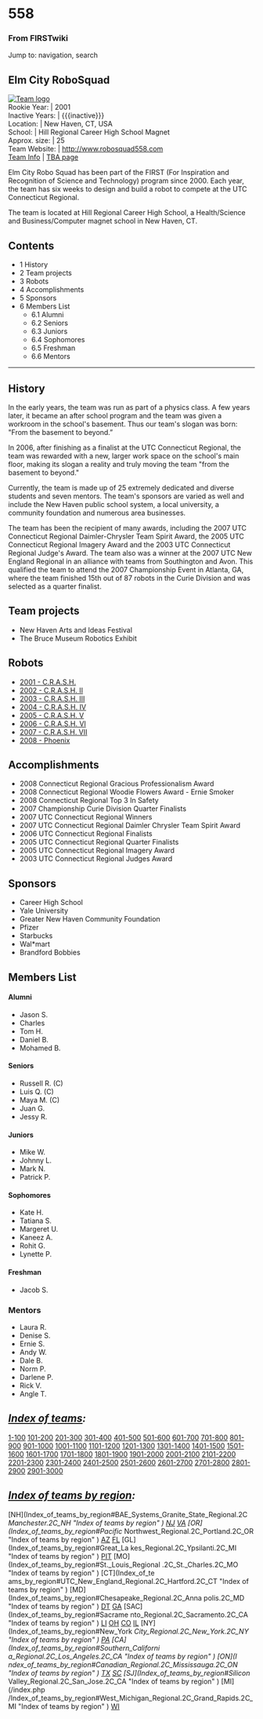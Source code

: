 # 558

### From FIRSTwiki

Jump to: navigation, search

Elm City RoboSquad  
---  
[![Team logo](/media/7/71/Logo2007.gif)](Image:Logo2007.gif "Team
logo" )  
Rookie Year: | 2001  
Inactive Years: | {{{inactive}}}  
Location: | New Haven, CT, USA  
School: | Hill Regional Career High School Magnet  
Approx. size: | 25  
Team Website: | <http://www.robosquad558.com>  
[Team Info](https://my.usfirst.org/myarea/index.lasso?page=teaminfo&team=558
"https://my.usfirst.org/myarea/index.lasso?page=teaminfo&team=558" ) | [TBA
page](http://www.thebluealliance.net/tbatv/team.php?team=558
"http://www.thebluealliance.net/tbatv/team.php?team=558" )  
  
  

Elm City Robo Squad has been part of the FIRST (For Inspiration and
Recognition of Science and Technology) program since 2000. Each year, the team
has six weeks to design and build a robot to compete at the UTC Connecticut
Regional.

The team is located at Hill Regional Career High School, a Health/Science and
Business/Computer magnet school in New Haven, CT.

## Contents

  * 1 History
  * 2 Team projects
  * 3 Robots
  * 4 Accomplishments
  * 5 Sponsors
  * 6 Members List
    * 6.1 Alumni
    * 6.2 Seniors
    * 6.3 Juniors
    * 6.4 Sophomores
    * 6.5 Freshman
    * 6.6 Mentors  
---  
  

## History

In the early years, the team was run as part of a physics class. A few years
later, it became an after school program and the team was given a workroom in
the school's basement. Thus our team's slogan was born: "From the basement to
beyond.”

In 2006, after finishing as a finalist at the UTC Connecticut Regional, the
team was rewarded with a new, larger work space on the school's main floor,
making its slogan a reality and truly moving the team "from the basement to
beyond."

Currently, the team is made up of 25 extremely dedicated and diverse students
and seven mentors. The team's sponsors are varied as well and include the New
Haven public school system, a local university, a community foundation and
numerous area businesses.

The team has been the recipient of many awards, including the 2007 UTC
Connecticut Regional Daimler-Chrysler Team Spirit Award, the 2005 UTC
Connecticut Regional Imagery Award and the 2003 UTC Connecticut Regional
Judge's Award. The team also was a winner at the 2007 UTC New England Regional
in an alliance with teams from Southington and Avon. This qualified the team
to attend the 2007 Championship Event in Atlanta, GA, where the team finished
15th out of 87 robots in the Curie Division and was selected as a quarter
finalist.


## Team projects

  * New Haven Arts and Ideas Festival 
  * The Bruce Museum Robotics Exhibit 


## Robots

  * [2001 - C.R.A.S.H.](/index.php?title=558_in_2001&action=edit "558 in 2001" )
  * [2002 - C.R.A.S.H. II](/index.php?title=558_in_2002&action=edit "558 in 2002" )
  * [2003 - C.R.A.S.H. III](/index.php?title=558_in_2003&action=edit "558 in 2003" )
  * [2004 - C.R.A.S.H. IV](/index.php?title=558_in_2004&action=edit "558 in 2004" )
  * [2005 - C.R.A.S.H. V](/index.php?title=558_in_2005&action=edit "558 in 2005" )
  * [2006 - C.R.A.S.H. VI](/index.php?title=558_in_2006&action=edit "558 in 2006" )
  * [2007 - C.R.A.S.H. VII](/index.php?title=558_in_2007&action=edit "558 in 2007" )
  * [2008 - Phoenix](Phoenix_%28558%29 "Phoenix \(558\)" )


## Accomplishments

  * 2008 Connecticut Regional Gracious Professionalism Award 
  * 2008 Connecticut Regional Woodie Flowers Award - Ernie Smoker 
  * 2008 Connecticut Regional Top 3 In Safety 
  * 2007 Championship Curie Division Quarter Finalists 
  * 2007 UTC Connecticut Regional Winners 
  * 2007 UTC Connecticut Regional Daimler Chrysler Team Spirit Award 
  * 2006 UTC Connecticut Regional Finalists 
  * 2005 UTC Connecticut Regional Quarter Finalists 
  * 2005 UTC Connecticut Regional Imagery Award 
  * 2003 UTC Connecticut Regional Judges Award 


## Sponsors

  * Career High School 
  * Yale University 
  * Greater New Haven Community Foundation 
  * Pfizer 
  * Starbucks 
  * Wal*mart 
  * Brandford Bobbies 


## Members List


#### Alumni

  * Jason S. 
  * Charles 
  * Tom H. 
  * Daniel B. 
  * Mohamed B. 


#### Seniors

  * Russell R. (C) 
  * Luis Q. (C) 
  * Maya M. (C) 
  * Juan G. 
  * Jessy R. 


#### Juniors

  * Mike W. 
  * Johnny L. 
  * Mark N. 
  * Patrick P. 


#### Sophomores

  * Kate H. 
  * Tatiana S. 
  * Margeret U. 
  * Kaneez A. 
  * Rohit G. 
  * Lynette P. 


#### Freshman

  * Jacob S. 


### Mentors

  * Laura R. 
  * Denise S. 
  * Ernie S. 
  * Andy W. 
  * Dale B. 
  * Norm P. 
  * Darlene P. 
  * Rick V. 
  * Angle T. 

  

_[Index of teams](Index_of_teams "Index of teams" ):_  
---  
  
[1-100](Index_of_teams#1-100 "Index of teams" )
[101-200](Index_of_teams#101-200 "Index of teams" )
[201-300](Index_of_teams#201-300 "Index of teams" )
[301-400](Index_of_teams#301-400 "Index of teams" )
[401-500](Index_of_teams#401-500 "Index of teams" )
[501-600](Index_of_teams#501-600 "Index of teams" )
[601-700](Index_of_teams#601-700 "Index of teams" )
[701-800](Index_of_teams#701-800 "Index of teams" )
[801-900](Index_of_teams#801-900 "Index of teams" )
[901-1000](Index_of_teams#901-1000 "Index of teams" )
[1001-1100](Index_of_teams#1001-1100 "Index of teams" )
[1101-1200](Index_of_teams#1101-1200 "Index of teams" )
[1201-1300](Index_of_teams#1201-1300 "Index of teams" )
[1301-1400](Index_of_teams#1301-1400 "Index of teams" )
[1401-1500](Index_of_teams#1401-1500 "Index of teams" )
[1501-1600](Index_of_teams#1501-1600 "Index of teams" )
[1601-1700](Index_of_teams#1601-1700 "Index of teams" )
[1701-1800](Index_of_teams#1701-1800 "Index of teams" )
[1801-1900](Index_of_teams#1801-1900 "Index of teams" )
[1901-2000](Index_of_teams#1901-2000 "Index of teams" )
[2001-2100](Index_of_teams#2001-2100 "Index of teams" )
[2101-2200](Index_of_teams#2101-2200 "Index of teams" )
[2201-2300](Index_of_teams#2201-2300 "Index of teams" )
[2301-2400](Index_of_teams#2301-2400 "Index of teams" )
[2401-2500](Index_of_teams#2401-2500 "Index of teams" )
[2501-2600](Index_of_teams#2501-2600 "Index of teams" )
[2601-2700](Index_of_teams#2601-2700 "Index of teams" )
[2701-2800](Index_of_teams#2701-2800 "Index of teams" )
[2801-2900](Index_of_teams#2801-2900 "Index of teams" )
[2901-3000](Index_of_teams#2901-3000 "Index of teams" )  
  
_[Index of teams by region](Index_of_teams_by_region "Index of
teams by region" ):_  
---  
  
[NH](Index_of_teams_by_region#BAE_Systems_Granite_State_Regional.2C
_Manchester.2C_NH "Index of teams by region" )
[NJ](Index_of_teams_by_region#New_Jersey_Regional.2C_Trenton.2C_NJ
"Index of teams by region" )
[VA](Index_of_teams_by_region#NASA.2FVCU_Regional.2C_Richmond.2C_VA
"Index of teams by region" ) [OR](Index_of_teams_by_region#Pacific_
Northwest_Regional.2C_Portland.2C_OR "Index of teams by region" )
[AZ](Index_of_teams_by_region#Arizona_Regional.2C_Phoenix.2C_AZ
"Index of teams by region" )
[FL](Index_of_teams_by_region#Florida_Regional.2C_Orlando.2C_FL
"Index of teams by region" ) [GL](Index_of_teams_by_region#Great_La
kes_Regional.2C_Ypsilanti.2C_MI "Index of teams by region" ) [PIT](
Index_of_teams_by_region#Pittsburgh_Regional.2C_Pittsburgh.2C_PA "Index of
teams by region" ) [MO](Index_of_teams_by_region#St._Louis_Regional
.2C_St._Charles.2C_MO "Index of teams by region" ) [CT](Index_of_te
ams_by_region#UTC_New_England_Regional.2C_Hartford.2C_CT "Index of teams by
region" ) [MD](Index_of_teams_by_region#Chesapeake_Regional.2C_Anna
polis.2C_MD "Index of teams by region" )
[DT](Index_of_teams_by_region#Detroit_Regional.2C_Detroit.2C_MI
"Index of teams by region" )
[GA](Index_of_teams_by_region#Peachtree_Regional.2C_Duluth.2C_GA
"Index of teams by region" ) [SAC](Index_of_teams_by_region#Sacrame
nto_Regional.2C_Sacramento.2C_CA "Index of teams by region" ) [LI](
Index_of_teams_by_region#SBPLI_Long_Island_Regional.2C_Brentwood.2C_NY "Index
of teams by region" )
[OH](Index_of_teams_by_region#Buckeye_Regional.2C_Cleveland.2C_OH
"Index of teams by region" )
[CO](Index_of_teams_by_region#Colorado_Regional.2C_Denver.2C_CO
"Index of teams by region" )
[IL](Index_of_teams_by_region#Midwest_Regional.2C_Evanston.2C_IL
"Index of teams by region" ) [NY](Index_of_teams_by_region#New_York
_City_Regional.2C_New_York.2C_NY "Index of teams by region" ) [PA](
Index_of_teams_by_region#Philadelphia_Regional.2C_Philadelphia.2C_PA "Index of
teams by region" ) [CA](Index_of_teams_by_region#Southern_Californi
a_Regional.2C_Los_Angeles.2C_CA "Index of teams by region" ) [ON](I
ndex_of_teams_by_region#Canadian_Regional.2C_Mississauga.2C_ON "Index of teams
by region" )
[TX](Index_of_teams_by_region#Lone_Star_Regional.2C_Houston.2C_TX
"Index of teams by region" )
[SC](Index_of_teams_by_region#Palmetto_Regional.2C_Columbia.2C_SC
"Index of teams by region" ) [SJ](Index_of_teams_by_region#Silicon_
Valley_Regional.2C_San_Jose.2C_CA "Index of teams by region" ) [MI](/index.php
/Index_of_teams_by_region#West_Michigan_Regional.2C_Grand_Rapids.2C_MI "Index
of teams by region" )
[WI](Index_of_teams_by_region#Wisconsin_Regional.2C_Milwaukee.2C_WI
"Index of teams by region" )  
  
